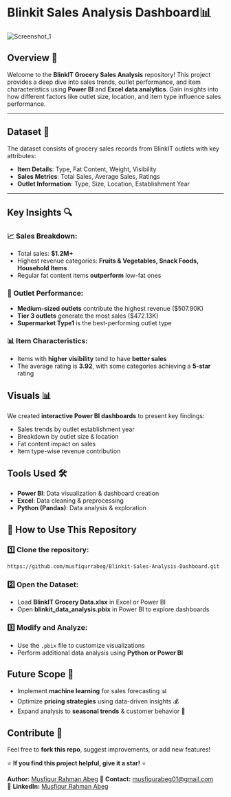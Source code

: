 # Blinkit Sales Analysis Dashboard📊

![Screenshot_1](https://github.com/user-attachments/assets/604a7963-5c27-46f2-a349-c9f7ccb8dfdd)

## Overview 🚀
Welcome to the **BlinkIT Grocery Sales Analysis** repository! This project provides a deep dive into sales trends, outlet performance, and item characteristics using **Power BI** and **Excel data analytics**. Gain insights into how different factors like outlet size, location, and item type influence sales performance.

---
## Dataset 📂
The dataset consists of grocery sales records from BlinkIT outlets with key attributes:
- **Item Details**: Type, Fat Content, Weight, Visibility
- **Sales Metrics**: Total Sales, Average Sales, Ratings
- **Outlet Information**: Type, Size, Location, Establishment Year

---

## Key Insights 🔍
### 📈 Sales Breakdown:
- Total sales: **$1.2M+**
- Highest revenue categories: **Fruits & Vegetables, Snack Foods, Household Items**
- Regular fat content items **outperform** low-fat ones


### 🏪 Outlet Performance:
- **Medium-sized outlets** contribute the highest revenue ($507.90K)
- **Tier 3 outlets** generate the most sales ($472.13K)
- **Supermarket Type1** is the best-performing outlet type

### 📊 Item Characteristics:
- Items with **higher visibility** tend to have **better sales**
- The average rating is **3.92**, with some categories achieving a **5-star** rating

## Visuals 📊
We created **interactive Power BI dashboards** to present key findings:
- Sales trends by outlet establishment year
- Breakdown by outlet size & location
- Fat content impact on sales
- Item type-wise revenue contribution

## Tools Used 🛠️
- **Power BI**: Data visualization & dashboard creation
- **Excel**: Data cleaning & preprocessing
- **Python (Pandas)**: Data analysis & exploration

## 📌 How to Use This Repository
### 1️⃣ Clone the repository:
```bash
https://github.com/musfiqurrabeg/Blinkit-Sales-Analysis-Dashboard.git
```

### 2️⃣ Open the Dataset:
- Load **BlinkIT Grocery Data.xlsx** in Excel or Power BI
- Open **blinkit_data_analysis.pbix** in Power BI to explore dashboards

### 3️⃣ Modify and Analyze:
- Use the `.pbix` file to customize visualizations
- Perform additional data analysis using **Python or Power BI**

## Future Scope 🚀
- Implement **machine learning** for sales forecasting 📊
- Optimize **pricing strategies** using data-driven insights 💰
- Expand analysis to **seasonal trends** & customer behavior 🎯

## Contribute 🤝
Feel free to **fork this repo**, suggest improvements, or add new features!

⭐ **If you find this project helpful, give it a star!** ⭐

**Author:** [Musfiqur Rahman Abeg](https://github.com/musfiqurrabeg)
📧 **Contact:** musfiqurabeg01@gmail.com  
🔗 **LinkedIn:** [Musfiqur Rahman Abeg](https://www.linkedin.com/in/musfiqurrabeg)  

